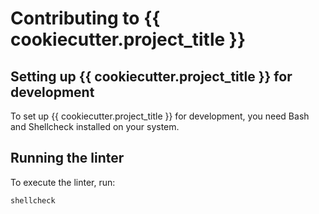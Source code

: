# Contributing to {{ cookiecutter.project_title }}

## Setting up {{ cookiecutter.project_title }} for development

To set up {{ cookiecutter.project_title }} for development, you need
Bash and Shellcheck installed on your system.

## Running the linter

To execute the linter, run:

```shell
shellcheck
```
